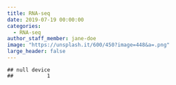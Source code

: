 ```yaml
---
title: RNA-seq
date: 2019-07-19 00:00:00
categories:
  - RNA-seq
author_staff_member: jane-doe
image: "https://unsplash.it/600/450?image=448&a=.png"
large_header: false
---
```

<html>

<pre><code>## null device 
##           1</code></pre>

</html>